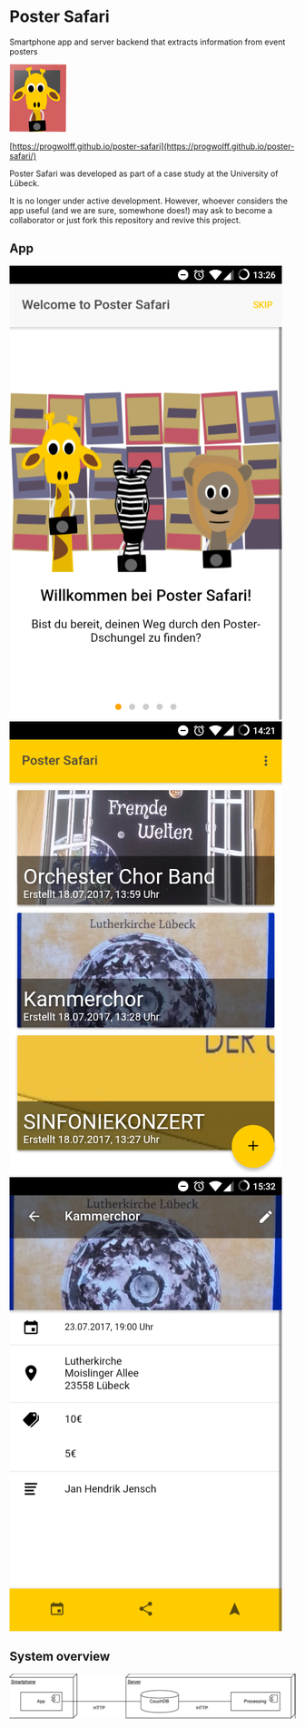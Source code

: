 # Poster Safari

Smartphone app and server backend that extracts information from event posters

[![Logo](./images/logo_small.png)](https://progwolff.github.io/poster-safari/)

[https://progwolff.github.io/poster-safari](https://progwolff.github.io/poster-safari/)

Poster Safari was developed as part of a case study at the University of Lübeck.

It is no longer under active development. 
However, whoever considers the app useful (and we are sure, somewhone does!) may ask to become a collaborator or just fork this repository and revive this project.

## App

![App Welcome](./images/app_screen_welcome.png)
![App Home](./images/app_screen_home.png)
![App Details](./images/app_screen_details.png)

## System overview 

![System overview](./images/systemoverview.png)

